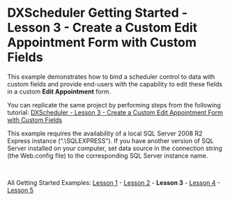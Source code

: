 # DXScheduler Getting Started - Lesson 3 - Create a Custom Edit Appointment Form with Custom Fields


<p>This example demonstrates how to bind a scheduler control to data with custom fields and provide end-users with the capability to edit these fields in a custom <strong>Edit Appointment</strong> form.</p><p>You can replicate the same project by performing steps from the following tutorial: <a href="http://documentation.devexpress.com/#Silverlight/CustomDocument5735"><u>DXScheduler - Lesson 3 - Create a Custom Edit Appointment Form with Custom Fields</u></a></p><p>This example requires the availability of a local SQL Server 2008 R2 Express instance (“.\SQLEXPRESS”). If you have another version of SQL Server installed on your computer, set data source in the connection string (the Web.config file) to the corresponding SQL Server instance name.</p><br />
<p>All Getting Started Examples: <a href="http://www.devexpress.com/Support/Center/p/E3543.aspx"><u>Lesson 1</u></a>  - <a href="http://www.devexpress.com/Support/Center/p/E3547.aspx"><u>Lesson 2</u></a> - <strong>Lesson 3</strong> - <a href="http://www.devexpress.com/Support/Center/p/E3548.aspx"><u>Lesson 4</u></a> - <a href="http://www.devexpress.dev/Support/Center/p/E3598.aspx"><u>Lesson 5</u></a></p><br />


<br/>


